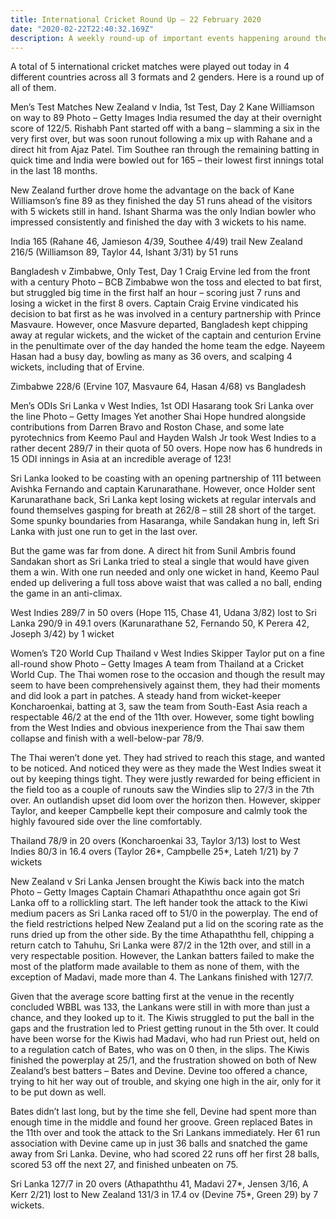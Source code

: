 ```yaml
---
title: International Cricket Round Up – 22 February 2020
date: "2020-02-22T22:40:32.169Z"
description: A weekly round-up of important events happening around the cricketing world.
---
```


A total of 5 international cricket matches were played out today in 4 different countries across all 3 formats and 2 genders. Here is a round up of all of them.

Men’s Test Matches
New Zealand v India, 1st Test, Day 2
Kane Williamson on way to 89
Photo – Getty Images
India resumed the day at their overnight score of 122/5. Rishabh Pant started off with a bang – slamming a six in the very first over, but was soon runout following a mix up with Rahane and a direct hit from Ajaz Patel. Tim Southee ran through the remaining batting in quick time and India were bowled out for 165 – their lowest first innings total in the last 18 months.

New Zealand further drove home the advantage on the back of Kane Williamson’s fine 89 as they finished the day 51 runs ahead of the visitors with 5 wickets still in hand. Ishant Sharma was the only Indian bowler who impressed consistently and finished the day with 3 wickets to his name.

India 165 (Rahane 46, Jamieson 4/39, Southee 4/49) trail New Zealand 216/5 (Williamson 89, Taylor 44, Ishant 3/31) by 51 runs

Bangladesh v Zimbabwe, Only Test, Day 1
Craig Ervine led from the front with a century
Photo – BCB
Zimbabwe won the toss and elected to bat first, but struggled big time in the first half an hour – scoring just 7 runs and losing a wicket in the first 8 overs. Captain Craig Ervine vindicated his decision to bat first as he was involved in a century partnership with Prince Masvaure. However, once Masvure departed, Bangladesh kept chipping away at regular wickets, and the wicket of the captain and centurion Ervine in the penultimate over of the day handed the home team the edge. Nayeem Hasan had a busy day, bowling as many as 36 overs, and scalping 4 wickets, including that of Ervine.

Zimbabwe 228/6 (Ervine 107, Masvaure 64, Hasan 4/68) vs Bangladesh

Men’s ODIs
Sri Lanka v West Indies, 1st ODI
Hasarang took Sri Lanka over the line
Photo – Getty Images
Yet another Shai Hope hundred alongside contributions from Darren Bravo and Roston Chase, and some late pyrotechnics from Keemo Paul and Hayden Walsh Jr took West Indies to a rather decent 289/7 in their quota of 50 overs. Hope now has 6 hundreds in 15 ODI innings in Asia at an incredible average of 123!

Sri Lanka looked to be coasting with an opening partnership of 111 between Avishka Fernando and captain Karunarathane. However, once Holder sent Karunarathane back, Sri Lanka kept losing wickets at regular intervals and found themselves gasping for breath at 262/8 – still 28 short of the target. Some spunky boundaries from Hasaranga, while Sandakan hung in, left Sri Lanka with just one run to get in the last over.

But the game was far from done. A direct hit from Sunil Ambris found Sandakan short as Sri Lanka tried to steal a single that would have given them a win. With one run needed and only one wicket in hand, Keemo Paul ended up delivering a full toss above waist that was called a no ball, ending the game in an anti-climax.

West Indies 289/7 in 50 overs (Hope 115, Chase 41, Udana 3/82) lost to Sri Lanka 290/9 in 49.1 overs (Karunarathane 52, Fernando 50, K Perera 42, Joseph 3/42) by 1 wicket

Women’s T20 World Cup
Thailand v West Indies
Skipper Taylor put on a fine all-round show
Photo – Getty Images
A team from Thailand at a Cricket World Cup. The Thai women rose to the occasion and though the result may seem to have been comprehensively against them, they had their moments and did look a part in patches. A steady hand from wicket-keeper Koncharoenkai, batting at 3, saw the team from South-East Asia reach a respectable 46/2 at the end of the 11th over. However, some tight bowling from the West Indies and obvious inexperience from the Thai saw them collapse and finish with a well-below-par 78/9.

The Thai weren’t done yet. They had strived to reach this stage, and wanted to be noticed. And noticed they were as they made the West Indies sweat it out by keeping things tight. They were justly rewarded for being efficient in the field too as a couple of runouts saw the Windies slip to 27/3 in the 7th over. An outlandish upset did loom over the horizon then. However, skipper Taylor, and keeper Campbelle kept their composure and calmly took the highly favoured side over the line comfortably.

Thailand 78/9 in 20 overs (Koncharoenkai 33, Taylor 3/13) lost to West Indies 80/3 in 16.4 overs (Taylor 26*, Campbelle 25*, Lateh 1/21) by 7 wickets

New Zealand v Sri Lanka
Jensen brought the Kiwis back into the match
Photo – Getty Images
Captain Chamari Athapaththu once again got Sri Lanka off to a rollickling start. The left hander took the attack to the Kiwi medium pacers as Sri Lanka raced off to 51/0 in the powerplay. The end of the field restrictions helped New Zealand put a lid on the scoring rate as the runs dried up from the other side. By the time Athapaththu fell, chipping a return catch to Tahuhu, Sri Lanka were 87/2 in the 12th over, and still in a very respectable position. However, the Lankan batters failed to make the most of the platform made available to them as none of them, with the exception of Madavi, made more than 4. The Lankans finished with 127/7.

Given that the average score batting first at the venue in the recently concluded WBBL was 133, the Lankans were still in with more than just a chance, and they looked up to it. The Kiwis struggled to put the ball in the gaps and the frustration led to Priest getting runout in the 5th over. It could have been worse for the Kiwis had Madavi, who had run Priest out, held on to a regulation catch of Bates, who was on 0 then, in the slips. The Kiwis finished the powerplay at 25/1, and the frustration showed on both of New Zealand’s best batters – Bates and Devine. Devine too offered a chance, trying to hit her way out of trouble, and skying one high in the air, only for it to be put down as well.

Bates didn’t last long, but by the time she fell, Devine had spent more than enough time in the middle and found her groove. Green replaced Bates in the 11th over and took the attack to the Sri Lankans immediately. Her 61 run association with Devine came up in just 36 balls and snatched the game away from Sri Lanka. Devine, who had scored 22 runs off her first 28 balls, scored 53 off the next 27, and finished unbeaten on 75.

Sri Lanka 127/7 in 20 overs (Athapaththu 41, Madavi 27*, Jensen 3/16, A Kerr 2/21) lost to New Zealand 131/3 in 17.4 ov (Devine 75*, Green 29) by 7 wickets.